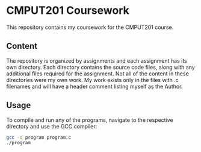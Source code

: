# CMPUT201 Coursework

This repository contains my coursework for the CMPUT201 course.

## Content

The repository is organized by assignments and each assignment has its own directory. Each directory contains the source code files, along with any additional files required for the assignment. Not all of the content in these directories were my own work. My work exists only in the files with .c filenames and will have a header comment listing myself as the Author.

## Usage

To compile and run any of the programs, navigate to the respective directory and use the GCC compiler:

```bash
gcc -o program program.c
./program
